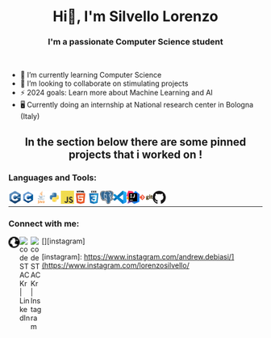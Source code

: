<h1 align="center"> Hi👋, I'm Silvello Lorenzo </h1>

<h3 align="center"> I'm a passionate Computer Science student </h3>


<br>


- 🌱 I’m currently learning Computer Science
- 👯 I’m looking to collaborate on stimulating projects
- ⚡ 2024 goals: Learn more about Machine Learning and AI
- 🖥️ Currently doing an internship at National research center in Bologna (Italy)

<h2 align="center">In the section below there are some pinned projects that i worked on !</h2>

### Languages and Tools: ###

<img align="left" alt="C++" width="26px" src="https://github.com/github/explore/blob/main/topics/cpp/cpp.png" />
<img align="left" alt="C" width="26px" src="https://github.com/github/explore/blob/main/topics/c/c.png" />
<img align="left" alt="Java" width="26px" src="https://github.com/github/explore/blob/main/topics/java/java.png" />
<img align="left" alt="Python" width="26px" src="https://github.com/github/explore/blob/main/topics/python/python.png" />
<img align="left" alt="JavaScript" width="26px" src="https://github.com/github/explore/blob/main/topics/javascript/javascript.png" />
<img align="left" alt="HTML5" width="26px" src="https://github.com/github/explore/blob/main/topics/html/html.png" />
<img align="left" alt="CSS3" width="26px" src="https://github.com/github/explore/blob/main/topics/css/css.png" />
<img align="left" alt="SQL" width="26px" src="https://github.com/github/explore/blob/main/topics/postgresql/postgresql.png" />
<img align="left" alt="Visual Studio Code" width="26px" src="https://github.com/github/explore/blob/main/topics/visual-studio-code/visual-studio-code.png" />
<img align="left" alt="SQL" width="26px" src="https://github.com/github/explore/blob/main/topics/intellij-idea/intellij-idea.png" />
<img align="left" alt="Git" width="26px" src="https://github.com/github/explore/blob/main/topics/git/git.png" />
<img align="left" alt="GitHub" width="26px" src="https://github.com/github/explore/blob/main/topics/github/github.png" />

<br>

---

### Connect with me: ###
[<img align="left" alt="silve2.github.io" width="22px" src="https://raw.githubusercontent.com/iconic/open-iconic/master/svg/globe.svg" />][website]
[<img align="left" alt="codeSTACKr | LinkedIn" width="22px" src="https://cdn.jsdelivr.net/npm/simple-icons@v3/icons/linkedin.svg" />][linkedin]
[<img align="left" alt="codeSTACKr | Instagram" width="22px" src="https://cdn.jsdelivr.net/npm/simple-icons@v3/icons/instagram.svg" />][instagram]


<!-- variables -->
[website]: https://silve2.github.io/
[linkedin]: https://www.linkedin.com/in/lorenzo-silvello-2780b3209/
[instagram]: https://www.instagram.com/andrew.debiasi/](https://www.instagram.com/lorenzosilvello/
